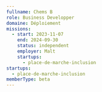```yaml
---
fullname: Chems B
role: Business Developper
domaine: Déploiement
missions:
  - start: 2023-11-07
    end: 2024-09-30
    status: independent
    employer: Malt
    startups:
      - place-de-marche-inclusion
startups:
  - place-de-marche-inclusion
memberType: beta
---
```

